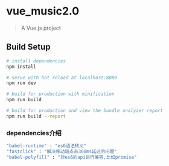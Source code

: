 # vue_music2.0

> A Vue.js project

## Build Setup

``` bash
# install dependencies
npm install

# serve with hot reload at localhost:8080
npm run dev

# build for production with minification
npm run build

# build for production and view the bundle analyzer report
npm run build --report
```
### dependencies介绍
``` bash
"babel-runtime" : "es6语法转义"
"fastclick" : "解决移动端点击300ms延迟的问题"
"babel-polyfill" : "对es6的api进行兼容,比如promise"

```
